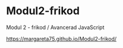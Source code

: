# Modul2-frikod
 Modul 2 - frikod / Avancerad JavaScript

https://margareta75.github.io/Modul2-frikod/
